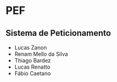# PEF
## Sistema de Peticionamento 

* Lucas Zanon
* Renam Mello da Silva
* Thiago Bardez
* Lucas Renatto
* Fábio Caetano 
